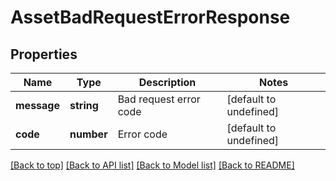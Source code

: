# AssetBadRequestErrorResponse

## Properties

|Name | Type | Description | Notes|
|------------ | ------------- | ------------- | -------------|
|**message** | **string** | Bad request error code | [default to undefined]|
|**code** | **number** | Error code | [default to undefined]|




[[Back to top]](#) [[Back to API list]](../../README.md#documentation-for-api-endpoints) [[Back to Model list]](../../README.md#documentation-for-models) [[Back to README]](../../README.md)
